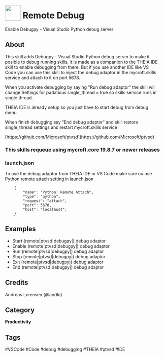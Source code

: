 # <img src="https://raw.githack.com/FortAwesome/Font-Awesome/master/svgs/solid/bug.svg" card_color="#990000" width="50" height="50" style="vertical-align:bottom"/> Remote Debug
Enable Debugpy - Visual Studio Python debug server

## About
This skill adds Debugpy - Visual Studio Python debug server to make it posible to 
debug running skills.
It is made as a companion to the THEIA IDE skill to enable debugging from there. But if you
use another IDE like VS Code you can use this skill to inject the debug adaptor in the
mycroft.skills service and attach to it on port 5678.

When you activate debugging by saying "Run debug adaptor" the skill will change Settings for 
padatious single_thread = true so skills service runs in single thread. 

THEIA IDE is already setup so you just have to start debug from debug menu

When finish debugging say "End debug adaptor" and skill restore single_thread settings and 
restart mycroft.skills service

[https://github.com/Microsoft/ptvsd](https://github.com/Microsoft/ptvsd)

### This skills requeue using mycroft.core 19.8.7 or newer releases

### launch.json
To use the debug adaptor from THEIA IDE or VS Code make sure ou use Python 
remote attach setting in launch.json
```
    {
        "name": "Python: Remote Attach",
        "type": "python",
        "request": "attach",
        "port": 5678,
        "host": "localhost",
    }
```

## Examples
* Start (remote|ptvsd|debugpy|) debug adaptor
* Enable (remote|ptvsd|debugpy|) debug adaptor
* Run (remote|ptvsd|debugpy|) debug adaptor
* Stop (remote|ptvsd|debugpy|) debug adaptor
* Exit (remote|ptvsd|debugpy|) debug adaptor
* End (remote|ptvsd|debugpy|) debug adaptor

## Credits
Andreas Lorensen (@andlo)

## Category
**Productivity**

## Tags
#VSCode
#Code
#debug
#debugging
#THEIA
#ptvsd
#IDE


